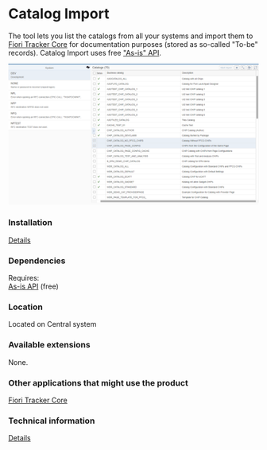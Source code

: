 # Catalog Import

The tool lets you list the catalogs from all your systems and import them to [Fiori Tracker Core](https://help.fioritracker.org/2020/#/core/SPS02/main) for documentation purposes (stored as so-called "To-be" records). Catalog Import uses free ["As-is" API](https://help.fioritracker.org/2020/#/asis/FPS01/main).

![](res/ci.png)

### Installation 
[Details](/inst/ci.md)

### Dependencies
Requires:  
[As-is API](https://help.fioritracker.org/2020/#/asis/FPS01/main) (free)

### Location
Located on Central system

### Available extensions
None.

### Other applications that might use the product
[Fiori Tracker Core](https://help.fioritracker.org/2020/#/core/SPS02/main)

### Technical information
[Details](/tech/ci.md)


